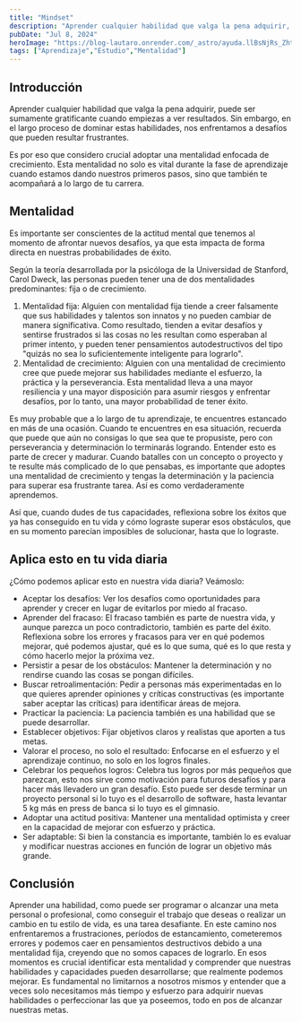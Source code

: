 ```yaml
---
title: "Mindset"
description: "Aprender cualquier habilidad que valga la pena adquirir, puede ser sumamente gratificante cuando empiezas a ver resultados. Sin embargo..."
pubDate: "Jul 8, 2024"
heroImage: "https://blog-lautaro.onrender.com/_astro/ayuda.llBsNjRs_ZhttuX.webp"
tags: ["Aprendizaje","Estudio","Mentalidad"]
---
```



## Introducción

Aprender cualquier habilidad que valga la pena adquirir, puede ser sumamente gratificante cuando empiezas a ver resultados. Sin embargo, en el largo proceso de dominar estas habilidades, nos enfrentamos a desafíos que pueden resultar frustrantes.

Es por eso que considero crucial adoptar una mentalidad enfocada de crecimiento. Esta mentalidad no solo es vital durante la fase de aprendizaje cuando estamos dando nuestros primeros pasos, sino que también te acompañará a lo largo de tu carrera.

## Mentalidad

Es importante ser conscientes de la actitud mental que tenemos al momento de afrontar nuevos desafíos, ya que esta impacta de forma directa en nuestras probabilidades de éxito.

Según la teoría desarrollada por la psicóloga de la Universidad de Stanford, Carol Dweck, las personas pueden tener una de dos mentalidades predominantes: fija o de crecimiento.

1. Mentalidad fija: Alguien con mentalidad fija tiende a creer falsamente que sus habilidades y talentos son innatos y no pueden cambiar de manera significativa. Como resultado, tienden a evitar desafíos y sentirse frustrados si las cosas no les resultan como esperaban al primer intento, y pueden tener pensamientos autodestructivos del tipo "quizás no sea lo suficientemente inteligente para lograrlo".
2. Mentalidad de crecimiento: Alguien con una mentalidad de crecimiento cree que puede mejorar sus habilidades mediante el esfuerzo, la práctica y la perseverancia. Esta mentalidad lleva a una mayor resiliencia y una mayor disposición para asumir riesgos y enfrentar desafíos, por lo tanto, una mayor probabilidad de tener éxito.

Es muy probable que a lo largo de tu aprendizaje, te encuentres estancado en más de una ocasión. Cuando te encuentres en esa situación, recuerda que puede que aún no consigas lo que sea que te propusiste, pero con perseverancia y determinación lo terminarás logrando. Entender esto es parte de crecer y madurar. Cuando batalles con un concepto o proyecto y te resulte más complicado de lo que pensabas, es importante que adoptes una mentalidad de crecimiento y tengas la determinación y la paciencia para superar esa frustrante tarea. Así es como verdaderamente aprendemos.

Así que, cuando dudes de tus capacidades, reflexiona sobre los éxitos que ya has conseguido en tu vida y cómo lograste superar esos obstáculos, que en su momento parecían imposibles de solucionar, hasta que lo lograste.

## Aplica esto en tu vida diaria

¿Cómo podemos aplicar esto en nuestra vida diaria? Veámoslo:

* Aceptar los desafíos: Ver los desafíos como oportunidades para aprender y crecer en lugar de evitarlos por miedo al fracaso.
* Aprender del fracaso: El fracaso también es parte de nuestra vida, y aunque parezca un poco contradictorio, también es parte del éxito. Reflexiona sobre los errores y fracasos para ver en qué podemos mejorar, qué podemos ajustar, qué es lo que suma, qué es lo que resta y cómo hacerlo mejor la próxima vez.
* Persistir a pesar de los obstáculos: Mantener la determinación y no rendirse cuando las cosas se pongan difíciles.
* Buscar retroalimentación: Pedir a personas más experimentadas en lo que quieres aprender opiniones y críticas constructivas (es importante saber aceptar las críticas) para identificar áreas de mejora.
* Practicar la paciencia: La paciencia también es una habilidad que se puede desarrollar.
* Establecer objetivos: Fijar objetivos claros y realistas que aporten a tus metas.
* Valorar el proceso, no solo el resultado: Enfocarse en el esfuerzo y el aprendizaje continuo, no solo en los logros finales.
* Celebrar los pequeños logros: Celebra tus logros por más pequeños que parezcan, esto nos sirve como motivación para futuros desafíos y para hacer más llevadero un gran desafío. Esto puede ser desde terminar un proyecto personal si lo tuyo es el desarrollo de software, hasta levantar 5 kg más en press de banca si lo tuyo es el gimnasio.
* Adoptar una actitud positiva: Mantener una mentalidad optimista y creer en la capacidad de mejorar con esfuerzo y práctica.
* Ser adaptable: Si bien la constancia es importante, también lo es evaluar y modificar nuestras acciones en función de lograr un objetivo más grande.

## Conclusión

Aprender una habilidad, como puede ser programar o alcanzar una meta personal o profesional, como conseguir el trabajo que deseas o realizar un cambio en tu estilo de vida, es una tarea desafiante. En este camino nos enfrentaremos a frustraciones, períodos de estancamiento, cometeremos errores y podemos caer en pensamientos destructivos debido a una mentalidad fija, creyendo que no somos capaces de lograrlo. En esos momentos es crucial identificar esta mentalidad y comprender que nuestras habilidades y capacidades pueden desarrollarse; que realmente podemos mejorar. Es fundamental no limitarnos a nosotros mismos y entender que a veces solo necesitamos más tiempo y esfuerzo para adquirir nuevas habilidades o perfeccionar las que ya poseemos, todo en pos de alcanzar nuestras metas.